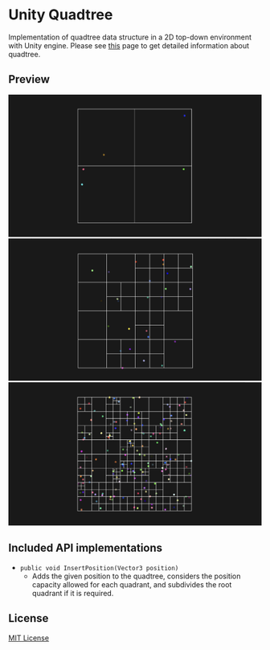 # Unity Quadtree

Implementation of quadtree data structure in a 2D top-down environment with Unity engine. Please
see [this](https://en.wikipedia.org/wiki/Quadtree) page to get detailed information about quadtree.

## Preview

![First preview](https://github.com/iozsaygi/unity-quadtree/blob/main/Media/Preview-0.png)
![Second preview](https://github.com/iozsaygi/unity-quadtree/blob/main/Media/Preview-1.png)
![Third preview](https://github.com/iozsaygi/unity-quadtree/blob/main/Media/Preview-2.png)

## Included API implementations

- `public void InsertPosition(Vector3 position)`
    - Adds the given position to the quadtree, considers the position capacity allowed for each quadrant, and subdivides
      the root quadrant if it is required.

## License

[MIT License](https://github.com/iozsaygi/unity-quadtree/blob/main/LICENSE)